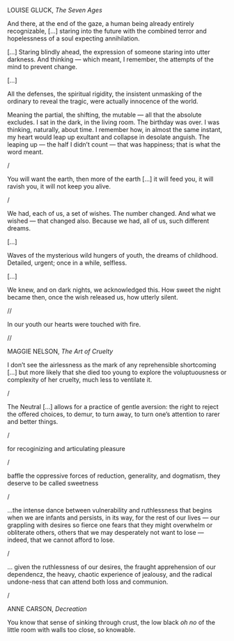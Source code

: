 LOUISE GLUCK, *The Seven Ages*

And there, at the end of the gaze,
a human being already entirely recognizable,
[…]
staring into the future with the combined
terror and hopelessness of a soul expecting annihilation.

[…]
Staring blindly ahead, the expression of someone staring into utter 
	darkness.
And thinking — which meant, I remember, the attempts of the mind
to prevent change.

[…]

All the defenses, the spiritual rigidity, the insistent
unmasking of the ordinary to reveal the tragic,
were actually innocence of the world.

Meaning the partial, the shifting, the mutable — 
all that the absolute excludes. I sat in the dark, in the living room.
The birthday was over. I was thinking, naturally, about time.
I remember how, in almost the same instant,
my heart would leap up exultant and collapse
in desolate anguish. The leaping up — the half I didn’t count —
that was happiness; that is what the word meant.

/

You will want the earth, then more of the earth
[…]
it will feed you, it will ravish you,
it will not keep you alive.

/

We had, each of us, a set of wishes.
The number changed. And what we wished — that changed also. Because
we had, all of us, such different dreams.

[…]

Waves of the mysterious wild hungers of youth, the dreams of childhood.
Detailed, urgent; once in a while, selfless.

[…]

We knew, and on dark nights, we acknowledged this.
How sweet the night became then,
once the wish released us,
how utterly silent.

//

In our youth our hearts were touched with fire.

//

MAGGIE NELSON, *The Art of Cruelty*

I don’t see the airlessness as the mark of any reprehensible shortcoming […] but more likely that she died too young to explore the voluptuousness or complexity of her cruelty, much less to ventilate it.

/



The Neutral […] allows for a practice of gentle aversion: the right to reject the offered choices, to demur, to turn away, to turn one’s attention to rarer and better things.

/

for recoginizing and articulating pleasure

/

baffle the oppressive forces of reduction, generality, and dogmatism, they deserve to be called sweetness

/

…the intense dance between vulnerability and ruthlessness that begins when we are infants and persists, in its way, for the rest of our lives — our grappling with desires so fierce one fears that they might overwhelm or obliterate others, others that we may desperately not want to lose — indeed, that we cannot afford to lose.

/ 

… given the ruthlessness of our desires, the fraught apprehension of our dependencz, the heavy, chaotic experience of jealousy, and the radical undone-ness that can attend both loss and communion.

/

ANNE CARSON, *Decreation*

You know that sense of sinking through crust,
the low black *oh no* of the little room
with walls too close, so knowable.






















